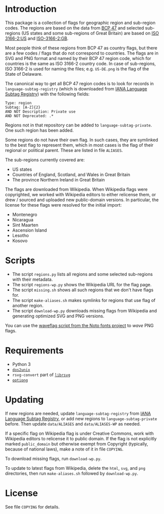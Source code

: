 # Introduction

This package is a collection of flags for geographic region and sub-region codes.
The regions are based on the data from [BCP 47][0] and selected sub-regions (US
states and some sub-regions of Great Britain) are based on [ISO 3166-2:US][1] and [ISO-3166-2:GB][2].

Most people think of these regions from BCP 47 as country flags, but there are a
few codes / flags that do not correspond to countries. The flags are in SVG and
PNG format and named by their BCP 47 region code, which for countries is the same
as ISO 3166-2 country code. In case of sub-regions, ISO 3166-2 is used for naming
the files; e.g. `US-DE.png` is the flag of the State of Delaware.

The canonical way to get all BCP 47 region codes is to look for records in
`language-subtag-registry` (which is downloaded from [IANA Language Subtag
Registry][0]) with the following fields:

	Type: region
	Subtag: [A-Z]{2}
	AND NOT Description: Private use
	AND NOT Deprecated: .*

Regions not in that repository can be added to `language-subtag-private`.
One such region has been added.

Some regions do not have their own flag. In such cases, they are symlinked to
the best flag to represent them, which in most cases is the flag of their
regional or political parent. These are listed in file `ALIASES`.

The sub-regions currently covered are:

- US states
- Countries of England, Scotland, and Wales in Great Britain
- The province Northern Ireland in Great Britain

The flags are downloaded from Wikipedia. When Wikipedia flags were copyrighted,
we worked with Wikipedia editors to either relicense them, or drew / sourced and
uploaded new public-domain versions.  In particular, the license for these
flags were resolved for the initial import:

- Montenegro
- Nicaragua
- Sint Maarten
- Ascension Island
- Lesotho
- Kosovo

# Scripts

- The script `regions.py` lists all regions and some selected sub-regions with their metadata.
- The script `regions-wp.py` shows the Wikipedia URL for the flag page.
- The script `missing.sh` shows all such regions that we don't have flags for.
- The script `make-aliases.sh` makes symlinks for regions that use flag of another
region.
- The script `download-wp.py` downloads missing flags from Wikipedia and generating
optimized SVG and PNG versions.

You can use the [waveflag script from the Noto fonts project](https://code.google.com/p/noto/source/browse/color_emoji/waveflag.c)
to _wave_ PNG flags.

# Requirements

- Python 3
- [`dos2unix`](http://sourceforge.net/projects/dos2unix/)
- `rsvg-convert` part of [`librsvg`](https://wiki.gnome.org/Projects/LibRsvg)
- [`optipng`](http://optipng.sourceforge.net/)

# Updating

If new regions are needed, update `language-subtag-registry` from [IANA Language
Subtag Registry][0], or add new regions to `language-subtag-private` before.  Then
update `data/ALIASES` and `data/ALIASES-WP` as needed.

If a specific flag on Wikipedia flag is under Creative Commons, work with Wikipedia
editors to relicense it to public domain.  If the flag is not explicitly marked
`public_domain` but otherwise exempt from Copyright (typically, because of
national laws), make a note of it in file `COPYING`.

To download missing flags, run `download-wp.py`.

To update to latest flags from Wikipedia, delete the `html`, `svg`, and `png`
directories, then run `make-aliases.sh` followed by `download-wp.py`.


# License

See file `COPYING` for details.

[0]: http://www.iana.org/assignments/language-subtag-registry/language-subtag-registry
[1]: https://www.iso.org/obp/ui/#iso:code:3166:US
[2]: https://www.iso.org/obp/ui/#iso:code:3166:GB
